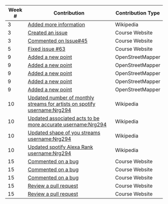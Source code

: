 |**Week #**|**Contribution**|**Contribution Type**|
|----------|----------------|---------------------|
|3|[Added more information](https://en.wikipedia.org/w/index.php?title=Jeet_Singh&action=history)|Wikipedia|
|3|[Created an issue](https://github.com/joannakl/cs480_s18/issues/46)|Course Website|
|3|[Commented on Issue#45](https://github.com/joannakl/cs480_s18/issues/45#issuecomment-366454858)|Course Website|
|5|[Fixed issue #63](https://github.com/joannakl/cs480_s18/issues/63)|Course Website|
|9|[Added a new point](https://www.openstreetmap.org/changeset/57749704)|OpenStreetMapper|
|9|[Added a new point](https://www.openstreetmap.org/changeset/57751813#map=19/40.72333/-73.99837)|OpenStreetMapper|
|9|[Added a new point](https://www.openstreetmap.org/changeset/57749704)|OpenStreetMapper|
|9|[Added a new point](https://www.openstreetmap.org/changeset/57751775#map=19/40.72337/-73.99871)|OpenStreetMapper|
|9|[Added a new point](https://www.openstreetmap.org/changeset/57751724#map=19/40.72361/-73.99812)|OpenStreetMapper|
|10|[Updated number of monthly streams for artists on spotify username:Nrg294](https://en.wikipedia.org/w/index.php?title=List_of_most_streamed_artists_on_Spotify&action=history)|Wikipedia|
|10|[Updated associated acts to be more accurate username:Nrg294](https://en.wikipedia.org/w/index.php?title=Chris_Lake&action=history)|Wikipedia|
|10|[Updated shape of you streams username:Nrg294](https://en.wikipedia.org/w/index.php?title=List_of_most_streamed_songs_on_Spotify&action=history)|Wikipedia|
|10|[Updated spotify Alexa Rank username:Nrg294](https://en.wikipedia.org/w/index.php?title=Spotify&action=history)|Wikipedia|
|15|[Commented on a bug](https://github.com/joannakl/cs480_s18/issues/118)|Course Website|
|15|[Commented on a bug](https://github.com/joannakl/cs480_s18/issues/115)|Course Website|
|15|[Commented on a bug](https://github.com/joannakl/cs480_s18/issues/113)|Course Website|
|15|[Review a pull request](https://github.com/joannakl/cs480_s18/pull/116)|Course Website|
|15|[Review a pull request](https://github.com/joannakl/cs480_s18/pull/102)|Course Website|




